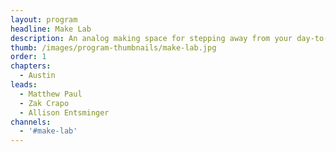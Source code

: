 ```yaml
---
layout: program
headline: Make Lab
description: An analog making space for stepping away from your day-to-day to explore, create, and recharge your creativity.
thumb: /images/program-thumbnails/make-lab.jpg
order: 1
chapters:
  - Austin
leads:
  - Matthew Paul
  - Zak Crapo
  - Allison Entsminger
channels:
  - '#make-lab'
---
```

